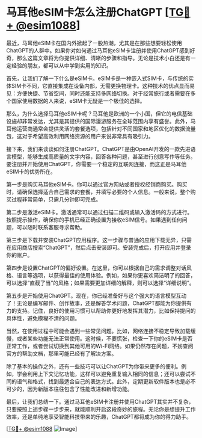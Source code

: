 # 马耳他eSIM卡怎么注册ChatGPT [[TG💪+ @esim1088](https://t.me/s/esim1088)]

最近，马耳他eSIM卡在国内外掀起了一股热潮，尤其是在那些想要轻松使用ChatGPT的人群中。如果你对如何通过马耳他eSIM卡注册并使用ChatGPT感到好奇，那么这篇文章将为你提供详细、清晰的步骤和指导。无论是技术小白还是有一定经验的朋友，都可以从中学到实用的知识。

首先，让我们了解一下什么是eSIM卡。eSIM卡是一种嵌入式SIM卡，与传统的实体SIM卡不同，它直接集成在设备内部，无需更换物理卡。这种技术的优点显而易见：方便快捷、节省空间，同时还能支持多网络切换。对于经常旅行或者需要在多个国家使用数据的人来说，eSIM卡无疑是一个极佳的选择。

那么，为什么选择马耳他eSIM卡呢？马耳他是欧洲的一个小国，但它的电信基础设施却非常发达，尤其是其提供的国际漫游服务在全球范围内享有盛誉。此外，马耳他运营商通常会提供灵活的套餐选项，包括针对不同国家和地区优化的数据流量包，这对于希望高效利用网络资源的用户来说非常具有吸引力。

接下来，我们来谈谈如何注册ChatGPT。ChatGPT是由OpenAI开发的一款先进语言模型，能够生成高质量的文字内容，回答各种问题，甚至进行创意写作等任务。要注册并开始使用ChatGPT，你需要一个稳定的互联网连接，而这正是马耳他eSIM卡的优势所在。

第一步是购买马耳他eSIM卡。你可以通过官方网站或者授权经销商购买。购买时，请确保选择适合自己需求的套餐，并填写必要的个人信息。一般来说，整个购买过程非常简单，只需几分钟即可完成。

第二步是激活eSIM卡。激活通常可以通过扫描二维码或输入激活码的方式进行。按照提示操作，确保你的手机已经正确设置为接收eSIM信号。如果遇到任何问题，可以随时联系客服寻求帮助。

第三步是下载并安装ChatGPT应用程序。这一步骤与普通的应用下载无异，只需在应用商店搜索“ChatGPT”，然后点击安装即可。安装完成后，打开应用并登录你的账户。

第四步是设置ChatGPT的偏好设置。在这里，你可以根据自己的需求调整对话风格、语言等选项，以获得最佳的使用体验。例如，如果你更喜欢简洁明了的回答，可以选择“直截了当”的风格；如果需要更加详细的解释，则可以选择“详细说明”。

第五步是开始使用ChatGPT。现在，你已经准备好与这个强大的语言模型互动了！无论是编写邮件、创作故事，还是解答学术问题，ChatGPT都能为你提供有力的支持。记住，良好的使用习惯可以帮助你更好地发挥其潜力，比如保持提问的具体性，避免模糊不清的问题。

当然，在使用过程中可能会遇到一些常见问题。比如，网络连接不稳定导致加载缓慢，或者某些功能无法正常使用。这时候，不要慌张，检查一下你的eSIM卡是否正常工作，或者尝试切换到其他可用的Wi-Fi网络。如果仍然存在问题，不妨查阅官方的帮助文档，那里可能已经有了解决方案。

除了基本的操作之外，还有一些技巧可以让ChatGPT为你带来更多的便利。例如，学会利用上下文记忆功能，这样可以避免重复输入相同的信息；还可以尝试不同的语气和格式，找到最适合自己的表达方式。此外，定期更新软件版本也是必不可少的，因为新版本往往包含了性能改进和新增功能。

最后，让我们总结一下。通过马耳他eSIM卡注册并使用ChatGPT其实并不复杂，只要按照上述步骤一步步来，就能顺利开启这段奇妙的旅程。无论你是想提升工作效率，还是单纯地享受智能科技带来的乐趣，ChatGPT都将成为你的得力助手。

[[TG💪+ @esim1088](https://t.me/s/esim1088) ![Image](https://i.postimg.cc/4NQfJmqS/Snipaste-2025-05-13-00-14-12.png)]